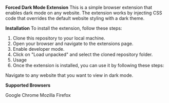 **Forced Dark Mode Extension**
This is a simple browser extension that enables dark mode on any website. The extension works by injecting CSS code that overrides the default website styling with a dark theme.

**Installation**
To install the extension, follow these steps:

1. Clone this repository to your local machine.
2. Open your browser and navigate to the extensions page.
3. Enable developer mode.
4. Click on "Load unpacked" and select the cloned repository folder.
5. Usage
6. Once the extension is installed, you can use it by following these steps:

Navigate to any website that you want to view in dark mode.

**Supported Browsers**

Google Chrome
Mozilla Firefox
